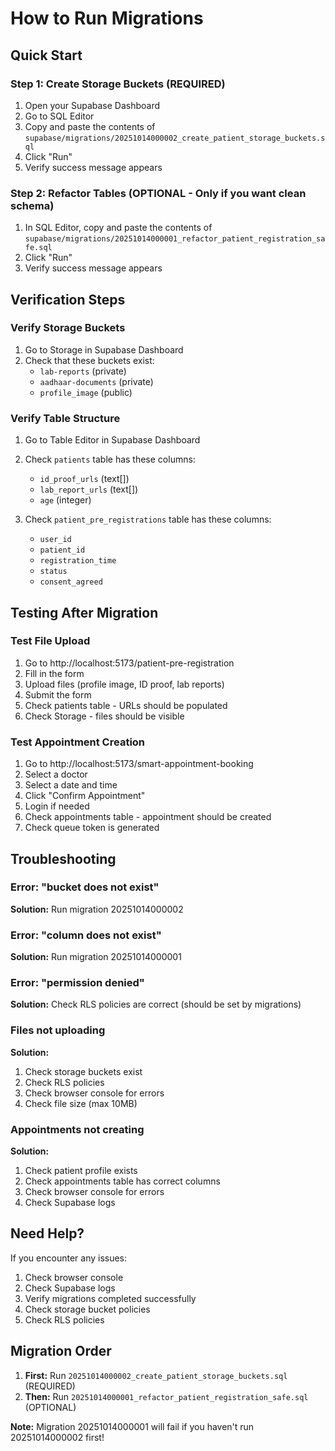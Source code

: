 # How to Run Migrations

## Quick Start

### Step 1: Create Storage Buckets (REQUIRED)

1. Open your Supabase Dashboard
2. Go to SQL Editor
3. Copy and paste the contents of `supabase/migrations/20251014000002_create_patient_storage_buckets.sql`
4. Click "Run"
5. Verify success message appears

### Step 2: Refactor Tables (OPTIONAL - Only if you want clean schema)

1. In SQL Editor, copy and paste the contents of `supabase/migrations/20251014000001_refactor_patient_registration_safe.sql`
2. Click "Run"
3. Verify success message appears

## Verification Steps

### Verify Storage Buckets
1. Go to Storage in Supabase Dashboard
2. Check that these buckets exist:
   - `lab-reports` (private)
   - `aadhaar-documents` (private)
   - `profile_image` (public)

### Verify Table Structure
1. Go to Table Editor in Supabase Dashboard
2. Check `patients` table has these columns:
   - `id_proof_urls` (text[])
   - `lab_report_urls` (text[])
   - `age` (integer)

3. Check `patient_pre_registrations` table has these columns:
   - `user_id`
   - `patient_id`
   - `registration_time`
   - `status`
   - `consent_agreed`

## Testing After Migration

### Test File Upload
1. Go to http://localhost:5173/patient-pre-registration
2. Fill in the form
3. Upload files (profile image, ID proof, lab reports)
4. Submit the form
5. Check patients table - URLs should be populated
6. Check Storage - files should be visible

### Test Appointment Creation
1. Go to http://localhost:5173/smart-appointment-booking
2. Select a doctor
3. Select a date and time
4. Click "Confirm Appointment"
5. Login if needed
6. Check appointments table - appointment should be created
7. Check queue token is generated

## Troubleshooting

### Error: "bucket does not exist"
**Solution:** Run migration 20251014000002

### Error: "column does not exist"
**Solution:** Run migration 20251014000001

### Error: "permission denied"
**Solution:** Check RLS policies are correct (should be set by migrations)

### Files not uploading
**Solution:** 
1. Check storage buckets exist
2. Check RLS policies
3. Check browser console for errors
4. Check file size (max 10MB)

### Appointments not creating
**Solution:**
1. Check patient profile exists
2. Check appointments table has correct columns
3. Check browser console for errors
4. Check Supabase logs

## Need Help?

If you encounter any issues:
1. Check browser console
2. Check Supabase logs
3. Verify migrations completed successfully
4. Check storage bucket policies
5. Check RLS policies

## Migration Order

1. **First:** Run `20251014000002_create_patient_storage_buckets.sql` (REQUIRED)
2. **Then:** Run `20251014000001_refactor_patient_registration_safe.sql` (OPTIONAL)

**Note:** Migration 20251014000001 will fail if you haven't run 20251014000002 first!
